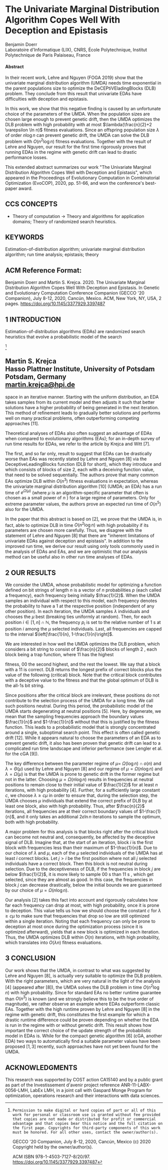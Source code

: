 # The Univariate Marginal Distribution Algorithm Copes Well With Deception and Epistasis 

Benjamin Doerr<br>Laboratoire d'Informatique (LIX), CNRS, École Polytechnique, Institut Polytechnique de Paris Palaiseau, France


#### Abstract

In their recent work, Lehre and Nguyen (FOGA 2019) show that the univariate marginal distribution algorithm (UMDA) needs time exponential in the parent populations size to optimize the DeCEPtiVEladingBlocks (DLB) problem. They conclude from this result that univariate EDAs have difficulties with deception and epistasis.

In this work, we show that this negative finding is caused by an unfortunate choice of the parameters of the UMDA. When the population sizes are chosen large enough to prevent genetic drift, then the UMDA optimizes the DLB problem with high probability with at most $\lambda(\frac{n}{2}+2 \varepsilon \ln n)$ fitness evaluations. Since an offspring population size $\lambda$ of order $n \log n$ can prevent genetic drift, the UMDA can solve the DLB problem with $O\left(n^{2} \log n\right)$ fitness evaluations. Together with the result of Lehre and Nguyen, our result for the first time rigorously proves that running EDAs in the regime with genetic drift can lead to drastic performance losses.

This extended abstract summarizes our work "The Univariate Marginal Distribution Algorithm Copes Well with Deception and Epistasis", which appeared in the Proceedings of Evolutionary Computation in Combinatorial Optimization (EvoCOP), 2020, pp. 51-66, and won the conference's best-paper award.


## CCS CONCEPTS

- Theory of computation $\rightarrow$ Theory and algorithms for application domains; Theory of randomized search heuristics.


## KEYWORDS

Estimation-of-distribution algorithm; univariate marginal distribution algorithm; run time analysis; epistasis; theory

## ACM Reference Format:

Benjamin Doerr and Martin S. Krejca. 2020. The Univariate Marginal Distribution Algorithm Copes Well With Deception and Epistasis. In Genetic and Evolutionary Computation Conference Companion (GECCO '20 Companion), July 8-12, 2020, Cancún, Mexico. ACM, New York, NY, USA, 2 pages. https://doi.org/10.1145/3377929.3397487

## 1 INTRODUCTION

Estimation-of-distribution algorithms (EDAs) are randomized search heuristics that evolve a probabilistic model of the search

[^0]
## Martin S. Krejca <br> Hasso Plattner Institute, University of Potsdam Potsdam, Germany <br> martin.krejca@hpi.de

space in an iterative manner. Starting with the uniform distribution, an EDA takes samples from its current model and then adjusts it such that better solutions have a higher probability of being generated in the next iteration. This method of refinement leads to gradually better solutions and performs well on many practical problems, often outperforming competing approaches [11].

Theoretical analyses of EDAs also often suggest an advantage of EDAs when compared to evolutionary algorithms (EAs); for an in-depth survey of run time results for EDAs, we refer to the article by Krejca and Witt [7].

The first, and so far only, result to suggest that EDAs can be drastically worse than EAs was recently stated by Lehre and Nguyen [8] via the DeceptiveLeadingBlocks function (DLB for short), which they introduce and which consists of blocks of size 2, each with a deceiving function value, that need to be solved sequentially. The authors prove that many common EAs optimize DLB within $O\left(n^{3}\right)$ fitness evaluations in expectation, whereas the univariate marginal distribution algorithm [10] (UMDA; an EDA) has a run time of $e^{\Omega(\mu)}$ (where $\mu$ is an algorithm-specific parameter that often is chosen as a small power of $n$ ) for a large regime of parameters. Only for extreme parameter values, the authors prove an expected run time of $O\left(n^{5}\right)$ also for the UMDA.

In the paper that this abstract is based on [2], we prove that the UMDA is, in fact, able to optimize DLB in time $O\left(n^{2} \log n\right)$ with high probability if its parameters are chosen more carefully. Thus, we disagree with the statement of Lehre and Nguyen [8] that there are "inherent limitations of univariate EDAs against deception and epistasis". In addition to the improved run time, we derive our result using only tools commonly used in the analysis of EDAs and EAs, and we are optimistic that our analysis method can be useful also in other run time analyses of EDAs.

## 2 OUR RESULTS

We consider the UMDA, whose probabilistic model for optimizing a function defined on bit strings of length $n$ is a vector of $n$ probabilities $p$ (each called a frequency), each frequency being initially $\frac{1}{2}$. When the UMDA samples an individual with respect to this model, each frequency denotes the probability to have a 1 at the respective position (independent of any other position). In each iteration, the UMDA samples $\lambda$ individuals and chooses the $\mu$ best (breaking ties uniformly at random). Then, for each position $i \in[1, n] \cap \mathbb{N}$, the frequency $p_{i}$ is set to the relative number of 1 s at position $i$ among the $\mu$ selected individuals. Last, all frequencies are capped to the interval $\left[\frac{1}{n}, 1-\frac{1}{n}\right]$.

We are interested in how well the UMDA optimizes the DLB problem, which considers a bit string to consist of $\frac{n}{2}$ blocks of length 2 , each block being a trap function, where 11 has the highest


[^0]:    Permission to make digital or hard copies of part or all of this work for personal or classroom use is granted without fee provided that copies are not made or distributed for profit or commercial advantage and that copies bear this notice and the full citation on the first page. Copyrights for third-party components of this work must be honored. For all other uses, contact the owner/author(s).
    GECCO '20 Companion, July 8-12, 2020, Cancún, Mexico
    (c) 2020 Copyright held by the owner/author(s).

    ACM ISBN 978-1-4503-7127-8/20/97.
    https://doi.org/10.1145/3377929.3397487

fitness, 00 the second highest, and the rest the lowest. We say that a block with a 11 is correct. DLB returns the longest prefix of correct blocks plus the value of the following (critical) block. Note that the critical block contributes with a deceptive value to the fitness and that the global optimum of DLB is the all-1s bit string.

Since positions after the critical block are irrelevant, these positions do not contribute to the selection process of the UMDA for a long time. We call such positions neutral. During this period, the probabilistic model of the UMDA starts degenerating at neutral positions [5]. Here, by degenerate, we mean that the sampling frequencies approach the boundary values $\frac{1}{n}$ and $1-\frac{1}{n}$ without that this is justified by the fitness function. This leads to a probabilistic model that is strongly concentrated around a single, suboptimal search point. This effect is often called genetic drift [12]. While it appears natural to choose the parameters of an EDA as to prevent genetic drift, it also has been proven that genetic drift can lead to a complicated run time landscape and inferior performance (see Lengler et al. for the cGA [9]).

The key difference between the parameter regime of $\mu=$ $\Omega(\log n) \cap o(n)$ and $\lambda=\Theta(\mu)$ used by Lehre and Nguyen [8] and our regime of $\mu=\Omega(n \log n)$ and $\lambda=\Omega(\mu)$ is that the UMDA is prone to genetic drift in the former regime but not in the latter. Choosing $\mu=\Omega(n \log n)$ results in frequencies at neutral positions to remain close to their initial value of $\frac{1}{2}$ for at least $n$ iterations, with high probability [4]. Further, for a sufficiently large constant $c$, we choose $\lambda \geq c \mu$ in order to ensure that, during the selection step, the UMDA chooses $\mu$ individuals that extend the correct prefix of DLB by at least one block, also with high probability. Thus, after $\frac{n}{2}$ iterations, all frequencies are at their correct boundary values of $1-\frac{1}{n}$, and it only takes an additional $2 \varepsilon \ln n$ iterations to sample the optimum, both with high probability.

A major problem for this analysis is that blocks right after the critical block can become not neutral and, consequently, be affected by the deceptive signal of DLB. Imagine that, at the start of an iteration, block $i$ is the first block with frequencies less than their maximum of $1-\frac{1}{n}$. Due to our choice of $\lambda$ and $\mu$, each of the $\mu$ selected individuals of the UMDA has at least $i$ correct blocks. Let $j>i$ be the first position where not all $j$ selected individuals have a correct block. Then this block is not neutral during selection. Due to the deceptiveness of DLB, if the frequencies in block $j$ are below $\frac{1}{2}$, it is more likely to sample 00 s than 11 s , which get selected, since they are almost as good. In this case, the frequencies in block $j$ can decrease drastically, below the initial bounds we are guaranteed by our choice of $\mu=\Omega(n \log n)$.

Our analysis [2] takes this fact into account and rigorously calculates how far each frequency can drop at most, with high probability, once it is prone to deception. This value tells us how we should choose the constant $c$ for $\lambda \geq c \mu$ to make sure that frequencies that drop so low are still optimized within a single iteration. Noting that each frequency can only be prone to deception at most once during the optimization process (since it is optimized afterward), yields that a new block is optimized in each iteration. Thus, the UMDA optimizes DLB within $O(n)$ iterations, with high probability, which translates into $O(\lambda n)$ fitness evaluations.

## 3 CONCLUSION

Our work shows that the UMDA, in contrast to what was suggested by Lehre and Nguyen [8], is actually very suitable to optimize the DLB problem. With the right parameters, which are very natural in the light of the analysis [4] (appeared after [8]), the UMDA solves the DLB problem in time $O\left(n^{2} \log n\right)$ with high probability. Since for standard EAs no better runtime guarantee than $O\left(n^{3}\right)$ is known (and we strongly believe this to be the true order of magnitude), we rather observe an example where EDAs outperform classic EAs. Together with the high runtime proven by Lehre and Nguyen [8] in the regime with genetic drift, this constitutes the first example for which a drastic runtime difference could be proven depending on whether the EDA is run in the regime with or without genetic drift. This result shows how important the correct choice of the update strength of the probabilistic model in EDAs is. While for the compact genetic algorithm [6] (cGA, another EDA) two ways to automatically find a suitable parameter values have been proposed $[1,3]$ recently, such approaches have not yet been found for the UMDA.

## ACKNOWLEDGMENTS

This research was supported by COST action CA15140 and by a public grant as part of the Investissement d'avenir project reference ANR-11-LABX-0056-LMH, LabEx LMH, in a joint call with Gaspard Monge Program for optimization, operations research and their interactions with data sciences.
